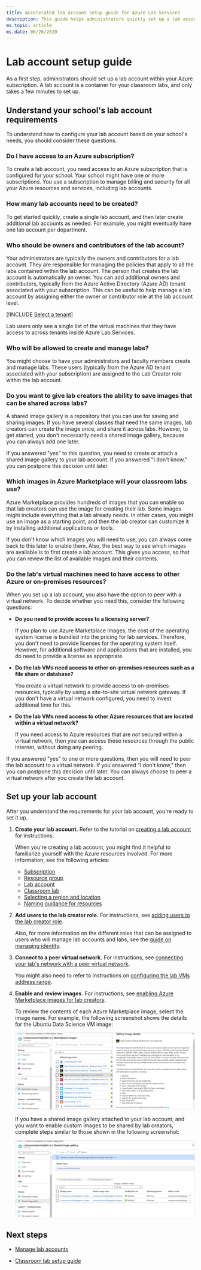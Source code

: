 ```yaml
---
title: Accelerated lab account setup guide for Azure Lab Services
description: This guide helps administrators quickly set up a lab account for use within their school.
ms.topic: article
ms.date: 06/26/2020
---
```


# Lab account setup guide

As a first step, administrators should set up a lab account within your Azure subscription. A lab account is a container for your classroom labs, and only takes a few minutes to set up.

## Understand your school's lab account requirements

To understand how to configure your lab account based on your school's needs, you should consider these questions.

### Do I have access to an Azure subscription?

To create a lab account, you need access to an Azure subscription that is configured for your school. Your school might have one or more subscriptions. You use a subscription to manage billing and security for all your Azure resources and services, including lab accounts.

### How many lab accounts need to be created?

To get started quickly, create a single lab account, and then later create additional lab accounts as needed. For example, you might eventually have one lab account per department.

### Who should be owners and contributors of the lab account?

Your administrators are typically the owners and contributors for a lab account. They are responsible for managing the policies that apply to all the labs contained within the lab account. The person that creates the lab account is automatically an owner. You can add additional owners and contributors, typically from the Azure Active Directory (Azure AD) tenant associated with your subscription. This can be useful to help manage a lab account by assigning either the owner or contributor role at the lab account level.

[!INCLUDE [Select a tenant](./includes/multi-tenant-support.md)]

Lab users only see a single list of the virtual machines that they have access to across tenants inside Azure Lab Services.

### Who will be allowed to create and manage labs?

You might choose to have your administrators and faculty members create and manage labs. These users (typically from the Azure AD tenant associated with your subscription) are assigned to the Lab Creator role within the lab account.

### Do you want to give lab creators the ability to save images that can be shared across labs?

A shared image gallery is a repository that you can use for saving and sharing images. If you have several classes that need the same images, lab creators can create the image once, and share it across labs. However, to get started, you don't necessarily need a shared image gallery, because you can always add one later.

If you answered "yes" to this question, you need to create or attach a shared image gallery to your lab account. If you answered "I don't know," you can postpone this decision until later.

### Which images in Azure Marketplace will your classroom labs use?

Azure Marketplace provides hundreds of images that you can enable so that lab creators can use the image for creating their lab. Some images might include everything that a lab already needs. In other cases, you might use an image as a starting point, and then the lab creator can customize it by installing additional applications or tools.

If you don't know which images you will need to use, you can always come back to this later to enable them. Also, the best way to see which images are available is to first create a lab account. This gives you access, so that you can review the list of available images and their contents.
  
### Do the lab's virtual machines need to have access to other Azure or on-premises resources?

When you set up a lab account, you also have the option to peer with a virtual network. To decide whether you need this, consider the following questions:

- **Do you need to provide access to a licensing server?**
  
   If you plan to use Azure Marketplace images, the cost of the operating system license is bundled into the pricing for lab services. Therefore, you don't need to provide licenses for the operating system itself. However, for additional software and applications that are installed, you do need to provide a license as appropriate.

- **Do the lab VMs need access to other on-premises resources such as a file share or database?**

   You create a virtual network to provide access to on-premises resources, typically by using a site-to-site virtual network gateway. If you don't have a virtual network configured, you need to invest additional time for this.

- **Do the lab VMs need access to other Azure resources that are located within a virtual network?**

   If you need access to Azure resources that are *not* secured within a virtual network, then you can access these resources through the public internet, without doing any peering.

If you answered "yes" to one or more questions, then you will need to peer the lab account to a virtual network. If you answered "I don't know," then you can postpone this decision until later. You can always choose to peer a virtual network after you create the lab account.

## Set up your lab account

After you understand the requirements for your lab account, you're ready to set it up.

1. **Create your lab account.** Refer to the tutorial on [creating a lab account](https://docs.microsoft.com/azure/lab-services/classroom-labs/tutorial-setup-lab-account#create-a-lab-account) for instructions.

   When you're creating a lab account, you might find it helpful to familiarize yourself with the Azure resources involved. For more information, see the following articles:

   - [Subscription](https://docs.microsoft.com/azure/lab-services/classroom-labs/administrator-guide#subscription)
   - [Resource group](https://docs.microsoft.com/azure/lab-services/classroom-labs/administrator-guide#resource-group)
   - [Lab account](https://docs.microsoft.com/azure/lab-services/classroom-labs/administrator-guide#lab-account)
   - [Classroom lab](https://docs.microsoft.com/azure/lab-services/classroom-labs/administrator-guide#classroom-lab)
   - [Selecting a region and location](https://docs.microsoft.com/azure/lab-services/classroom-labs/administrator-guide#regionslocations)
   - [Naming guidance for resources](https://docs.microsoft.com/azure/lab-services/classroom-labs/administrator-guide#naming)

2. **Add users to the lab creator role.** For instructions, see [adding users to the lab creator role](https://docs.microsoft.com/azure/lab-services/classroom-labs/tutorial-setup-lab-account#add-a-user-to-the-lab-creator-role).

   Also, for more information on the different roles that can be assigned to users who will manage lab accounts and labs, see the [guide on managing identity](https://docs.microsoft.com/azure/lab-services/classroom-labs/administrator-guide#manage-identity).

3. **Connect to a peer virtual network.** For instructions, see [connecting your lab's network with a peer virtual network](https://docs.microsoft.com/azure/lab-services/classroom-labs/how-to-connect-peer-virtual-network).

   You might also need to refer to instructions on [configuring the lab VMs address range](https://docs.microsoft.com/azure/lab-services/classroom-labs/how-to-configure-lab-accounts#specify-an-address-range-for-vms-in-the-lab).

4. **Enable and review images.** For instructions, see [enabling Azure Marketplace images for lab creators](https://docs.microsoft.com/azure/lab-services/classroom-labs/specify-marketplace-images).

   To review the contents of each Azure Marketplace image, select the image name. For example, the following screenshot shows the details for the Ubuntu Data Science VM image:

   ![Screenshot of Review Azure Marketplace images](./media/setup-guide/review-marketplace-images.png)

   If you have a shared image gallery attached to your lab account, and you want to enable custom images to be shared by lab creators, complete steps similar to those shown in the following screenshot:

   ![Screenshot of Enabling custom images in a shared image gallery](./media/setup-guide/enable-sig-custom-images.png)

## Next steps

- [Manage lab accounts](how-to-manage-lab-accounts.md)

- [Classroom lab setup guide](setup-guide.md)
